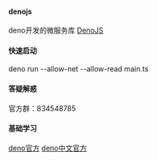 #### denojs
deno开发的微服务库
[DenoJS](https://areadeno.github.io/denojs/ "DenoJS") 

#### 快速启动
deno run   --allow-net --allow-read main.ts

#### 答疑解惑
官方群：834548785

#### 基础学习
 [deno官方](https://deno.land/ "Deno") 
 [deno中文官方](https://denocn.org/ "Denocn") 


